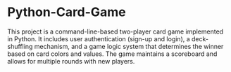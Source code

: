 # Python-Card-Game
This project is a command-line-based two-player card game implemented in Python. It includes user authentication (sign-up and login), a deck-shuffling mechanism, and a game logic system that determines the winner based on card colors and values. The game maintains a scoreboard and allows for multiple rounds with new players.
